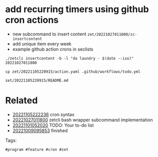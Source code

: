 # add recurring timers using github cron actions

- new subcommand to insert content `zet/20221027011800/zc-insertcontent`
- add unique item every week
- example github action crons in seclists

```
./zetcli insertcontent -b -l "do laundry - $(date --iso)" 20221027011800

cp zet/20221105220915/action.yaml .github/workflows/todo.yml
```

` zet/20221105220915/README.md `

# Related

- [20221105222236](/zet/20221105222236/README.md) cron syntax
- [20221027011800](/zet/20221027011800/README.md) zetcli bash wrapper subcommand implementation
- [20221101052020](/zet/20221101052020/README.md) TODO: Your to-do list
- [20221009095853](/zet/20221009095853/README.md) finished

Tags:

    #program #feature #cron #zet
